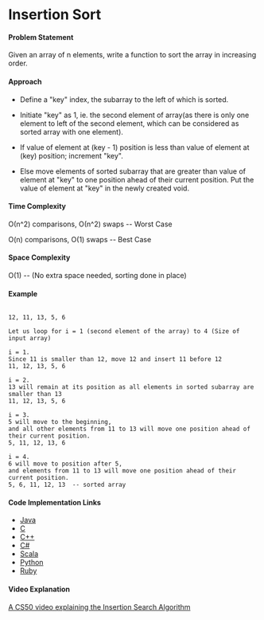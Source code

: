 # Insertion Sort

#### Problem Statement

Given an array of n elements, write a function to sort the array in increasing order.

#### Approach

- Define a "key" index, the subarray to the left of which is sorted.
- Initiate "key" as 1, ie. the second element of array(as there is only one element to left of the second element, which can be considered as sorted array with one element).

- If value of element at (key - 1) position is less than value of element at (key) position; increment "key".
- Else move elements of sorted subarray that are greater than value of element at "key" to one position ahead of their current position. Put the value of element at "key" in the newly created void.

#### Time Complexity

О(n^2) comparisons, О(n^2) swaps -- Worst Case

O(n) comparisons, O(1) swaps -- Best Case

#### Space Complexity

O(1) -- (No extra space needed, sorting done in place)

#### Example

```

12, 11, 13, 5, 6

Let us loop for i = 1 (second element of the array) to 4 (Size of input array)

i = 1.
Since 11 is smaller than 12, move 12 and insert 11 before 12
11, 12, 13, 5, 6

i = 2.
13 will remain at its position as all elements in sorted subarray are smaller than 13
11, 12, 13, 5, 6

i = 3.
5 will move to the beginning,
and all other elements from 11 to 13 will move one position ahead of their current position.
5, 11, 12, 13, 6

i = 4.
6 will move to position after 5,
and elements from 11 to 13 will move one position ahead of their current position.
5, 6, 11, 12, 13  -- sorted array
 ```

#### Code Implementation Links

- [Java](https://github.com/TheAlgorithms/Java/blob/master/Sorts/InsertionSort.java)
- [C](https://github.com/TheAlgorithms/C/blob/master/sorting/insertion_sort.c)
- [C++](https://github.com/TheAlgorithms/C-Plus-Plus/blob/master/sorting/insertion_sort.cpp)
- [C#](https://github.com/TheAlgorithms/C-Sharp/blob/master/Algorithms/Sorters/Comparison/InsertionSorter.cs)
- [Scala](https://github.com/TheAlgorithms/Scala/blob/master/src/main/scala/Sort/InsertionSort.scala)
- [Python](https://github.com/TheAlgorithms/Python/blob/master/sorts/insertion_sort.py)
- [Ruby](https://github.com/TheAlgorithms/Ruby/blob/master/sorting/insertion_sort.rb)

#### Video Explanation

[A CS50 video explaining the Insertion Search Algorithm](https://www.youtube.com/watch?v=DFG-XuyPYUQ)
